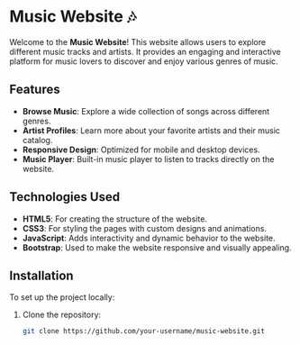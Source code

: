 # Music Website 🎶

Welcome to the **Music Website**! This website allows users to explore different music tracks and artists. It provides an engaging and interactive platform for music lovers to discover and enjoy various genres of music.

## Features

- **Browse Music**: Explore a wide collection of songs across different genres.
- **Artist Profiles**: Learn more about your favorite artists and their music catalog.
- **Responsive Design**: Optimized for mobile and desktop devices.
- **Music Player**: Built-in music player to listen to tracks directly on the website.

## Technologies Used

- **HTML5**: For creating the structure of the website.
- **CSS3**: For styling the pages with custom designs and animations.
- **JavaScript**: Adds interactivity and dynamic behavior to the website.
- **Bootstrap**: Used to make the website responsive and visually appealing.
  
## Installation

To set up the project locally:

1. Clone the repository:
   ```bash
   git clone https://github.com/your-username/music-website.git
